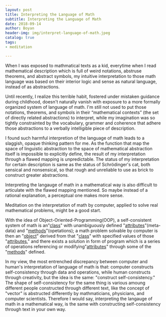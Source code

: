 ```yaml
---
layout: post
title: Interpreting the Language of Math
subtitle: Interpreting the Language of Math
date: 2018-09-14
author: Boyan
header-img: img/interpret-language-of-math.jpeg
catalog: true
tags:
- meditation

---
```

When I was exposed to mathmatical texts as a kid, everytime when I read mathematical description which is full of weird notations, abstruse theorems, and abstract symbols, my intuitive interpretation to those math language was based on their interior logic and sense as natural language, instead of as abstractions.

Until recently, I realize this terrible habit, fostered under mistaken guidance during childhood, doesn't naturally vanish with exposure to a more formally organized system of language of math. I'm still not used to put those notations, theorems, and symbols in their “mathematical contexts” (the set of directly related abstractions) to interpret, while my imagination was so tightly constrainted by the vocabulary, grammer and coherence that adhere those abstractions to a verbally intelligible piece of description. 

I found such harmful interpretion of the language of math leads to a slaggish, opaque thinking pattern for me. As the function that map the space of linguistic abstraction to the space of mathematical abstraction itself is impossible to explicitly define, the result of my interpretation through a flawed mapping is unpredictable. The status of my interpretation for certain description is same as the status of Schrödinger's cat, both sensical and nonsensical, so that rough and unreliable to use as brick to construct greater abstractions.

Interpreting the langauge of math in a mathematical way is also difficult to articulate with the flawed mapping mentioned. So maybe instead of a rational explanation, a perceptual one makes more sense. 

Meditation on the interpretation of math by computer, applied to solve real mathematical problems, might be a good start. 

With the idea of Object-Oriented-Programming(OOP), a self-consistent system of math is an"[class](https://www.wikiwand.com/en/Class_(computer_programming))" with unambiguously defined "[attributes](https://www.wikiwand.com/en/Attribute_(computing))"(meta-data) and "[methods](https://www.wikiwand.com/en/Method_(computer_programming))"(opetations); a math problem solvable by computer is then an "[object](https://www.wikiwand.com/en/Object_(computer_science))" derived from that "[class](https://www.wikiwand.com/en/Class_(computer_programming))" with specified values of those "[attributes](https://www.wikiwand.com/en/Attribute_(computing))," and there exists a solution in form of program which is a series of operations referencing or modifying"[attributes](https://www.wikiwand.com/en/Attribute_(computing))" through some of the "[methods](https://www.wikiwand.com/en/Method_(computer_programming))" defined. 

In my view, the most entrenched discrepancy between computer and human's interpretation of language of math is that: computer constructs self-consistency through data and operations, while human constructs through creativity, but the idea is the same: "construct self-consistency." The shape of self-consistency for the same thing is various amoung different people constructed through different text, like the concept of "vector" is abstructed differently by mathmaticians, physicians, and computer scientists. Therefore I would say, interpreting the langauge of math in a mathematical way, is the same with constructing self-consistency through text in your own way.